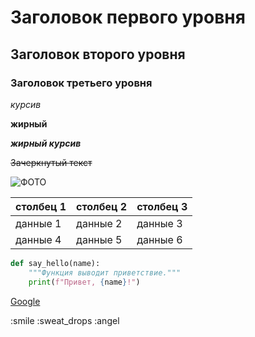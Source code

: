 # Заголовок первого уровня

## Заголовок второго уровня

### Заголовок третьего уровня

_курсив_

__жирный__

___жирный курсив___

~~Зачеркнутый текст~~

![ФОТО](https://www.interfax.ru/ftproot/photos/photostory/2019/07/09/week4_700.jpg)

| столбец 1 | столбец 2 | столбец 3 |
| --- | --- | --- |
| данные 1 | данные 2 | данные 3 |
| данные 4 | данные 5 | данные 6 |


```python
def say_hello(name):
    """Функция выводит приветствие."""
    print(f"Привет, {name}!")

```
[Google](https://www.google.com)

:smile :sweat_drops :angel
